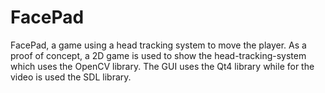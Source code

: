 FacePad
=======

FacePad, a game using a head tracking system to move the player.
As a proof of concept, a 2D game is used to show the head-tracking-system which uses the OpenCV library.
The GUI uses the Qt4 library while for the video is used the SDL library.
